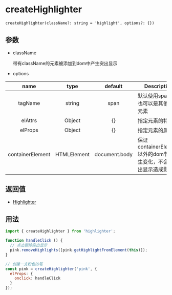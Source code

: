 # createHighlighter


	createHighlighter(className?: string = 'highlight', options?: {})

## 参数
- className

	带有className的元素被添加到dom中产生突出显示


- options

|       name       |     type    |    default    | Description                                                       |
|:----------------:|:-----------:|:-------------:|-------------------------------------------------------------------|
|      tagName     |    string   |      span     | 默认使用span ，也可以是其他内联元素                               |
|      elAttrs     |    Object   |       {}      | 指定元素的特性                                                    |
|      elProps     |    Object   |       {}      | 指定元素的属性                                                    |
| containerElement | HTMLElement | document.body | 保证containerElement以外的dom节点发生变化，不会对突出显示造成影响 |

## 返回值
- [Highlighter](https://github.com/Aery3c/highlighter/blob/main/docs/highlighter/highlighter.md)

## 用法

```javascript
import { createHighlighter } from 'highlighter';

function handleClick () {
  // 点击删除突出显示
  pink.removeHighlights([pink.getHighlightFromElement(this)]);
}

// 创建一支粉色的笔
const pink = createHighlighter('pink', {
  elProps: {
    onclick: handleClick 
  }
});

```

